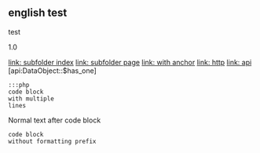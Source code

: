 ## english test

test

1.0

[link: subfolder index](subfolder/)
[link: subfolder page](subfolder/subpage)
[link: with anchor](/test#anchor)
[link: http](http://silverstripe.org)
[link: api](api:DataObject)
[api:DataObject::$has_one]

	:::php
	code block
	with multiple
	lines
	
Normal text after code block

	code block
	without formatting prefix